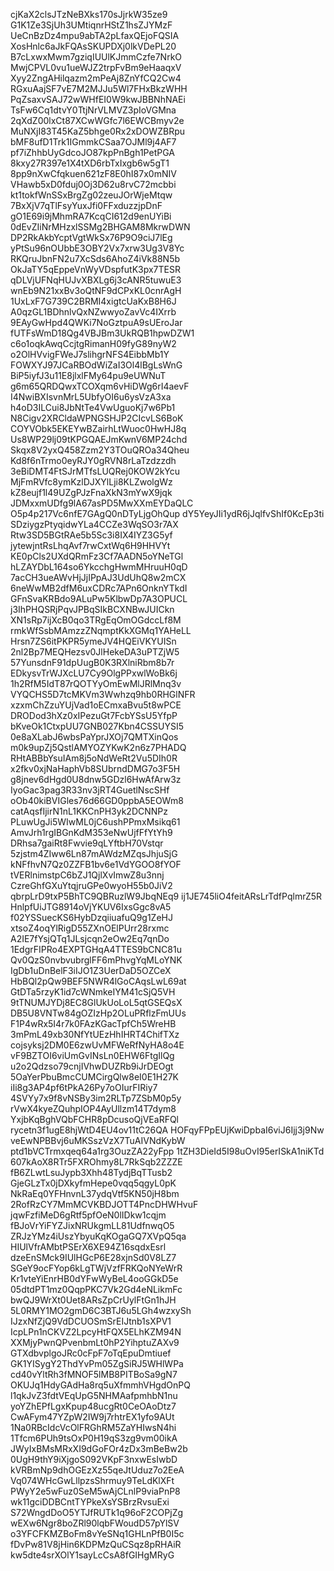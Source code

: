 cjKaX2clsJTzNeBXks170sJjrkW35ze9
G1K1Ze3SjUh3UMtiqnrHStZ1hsZJYMzF
UeCnBzDz4mpu9abTA2pLfaxQEjoFQSIA
XosHnlc6aJkFQAsSKUPDXj0lkVDePL20
B7cLxwxMwm7gziqIUUlKJmmCzfe7NrkO
MwjCPVL0vu1ueWJZ2trpFvBm9eHaaqxV
Xyy2ZngAHilqazm2mPeAj8ZnYfCQ2Cw4
RGxuAajSF7vE7M2MJJu5Wl7FHxBkzWHH
PqZsaxvSAJ72wWHfEI0W9kwJBBNhNAEi
TsFw6Cq1dtvY0TtjNrVLMVZ3pIoVGMna
2qXdZ00lxCt87XCwWGfc7l6EWCBmyv2e
MuNXjI83T45KaZ5bhge0Rx2xDOWZBRpu
bMF8ufD1Trk1IGmmkCSaa7OJMl9j4AF7
pf7iZhhbUyGdcoJO87kpPnBgh1PetPGA
8kxy27R397e1X4tXD6rbTxIxgb6w5gT1
8pp9nXwCfqkuen621zF8E0hI87x0mNIV
VHawb5xD0fduj0Oj3D62u8rvC72mcbbi
kt1tokfWnSSxBrgZg02zeuJOrWjeMtqw
7BxXjV7qTlFsyYuxJfi0FFxduzzjpDnF
gO1E69i9jMhmRA7KcqCI612d9enUYiBi
0dEvZIiNrMHzxlSSMg2BHGAM8MkrwDWN
DP2RkAkbYcptVgtWkSx76P9O9ciJ7lEg
yPtSu96nOUbbE3OBY2Vx7xrw3Ug3V8Yc
RKQruJbnFN2u7XcSds6AhoZ4iVk88N5b
OkJaTY5qEppeVnWyVDspfutK3px7TESR
qDLVjUFNqHUJvXBXLg6j3cANR5tuwuE3
wnEb9N21xxBv3oQtNF9dCPxKL0cnrAgH
1UxLxF7G739C2BRMI4xigtcUaKxB8H6J
A0qzGL1BDhnlvQxNZwwyoZavVc4IXrrb
9EAyGwHpd4QWKi7NoGztpuA9sUEroJar
fUTFsWmD18Qg4VBJBm3UkRQB1hpwDZW1
c6o1oqkAwqCcjtgRimanH09fyG89nyW2
o2OlHVvigFWeJ7slihgrNFS4EibbMb1Y
FOWXYJ97JCaRBOdWiZaI3Ol4lBgLsWnG
BiP5iyfJ3u11E8jlxlFMy64pu9eUWNuT
g6m65QRDQwxTCOXqm6vHiDWg6rI4aevF
I4NwiBXIsvnMrL5UbfyOI6u6ysVzA3xa
h4oD3ILCui8JbNtTe4VwUguoKj7w6Pb1
N8Cigv2XRCldaWPNGSHJP2CIcvLS6BoK
COYVObk5EKEYwBZairhLtWuoc0HwHJ8q
Us8WP29lj09tKPGQAEJmKwnV6MP24chd
Skqx8V2yxQ458Zzm2Y3TOuQROa34Qheu
Kd8f6nTrmo0eyRJY0gRVN8rLaTzdzzdh
3eBiDMT4FtSJrMTfsLUQRej0KOW2kYcu
MjFmRVfc8ymKzlDJXYlLji8KLZwolgWz
kZ8eujf1l49UZgPJzFnaXkN3mYwX9jqk
JDMxxmUDfg9lA67asPD5MwXXmEYDaQLC
O5p4p217Vc6nfE7GAgQ0nDTyLjgOhQup
dY5YeyJIi1ydR6jJqlfvShIf0KcEp3ti
SDziygzPtyqidwYLa4CCZe3WqSO3r7AX
Rtw3SD5BGtRAe5b5Sc3i8IX4IYZ3G5yf
jytewjntRsLhqAvf7rwCxtWq6H9HHVYt
KE0pCls2UXdQRmFz3Cf7AADN5oYNeTGl
hLZAYDbL164so6YkcchgHwmMHruuH0qD
7acCH3ueAWvHjJjIPpAJ3UdUhQ8w2mCX
6neWwMB2dfM6uxCDRc7APn6OnknYTkdI
GFnSvaKRBdo9ALuPw5KlbwDp7A3OPUCL
j3IhPHQSRjPqvJPBqSIkBCXNBwJUICkn
XN1sRp7ijXcB0qo3TRgEqOmOGdccLf8M
rmkWfSsbMAmzzZNqmptKkXGMq1YAHeLL
Hrsn7ZS6itPKPR5ymeJV4HQEiVKYUISn
2nl2Bp7MEQHezsv0JlHekeDA3uPTZjW5
57YunsdnF91dpUugB0K3RXlniRbm8b7r
EDkysvTrWJXcLU7Cy9OlgPPxwlWoBk6j
1h2RfM5IdT87rQOTYyOmEwMlJRlMnq3v
VYQCHS5D7tcMKVm3Wwhzq9hb0RHGlNFR
xzxmChZzuYUjVad1oECmxaBvu5t8wPCE
DRODod3hXz0xIPezuGt7FcbYSsU5YfpP
bKveOk1CtxpUU7GNB027Kbn4CSSUYSI5
0e8aXLabJ6wbsPaYprJXOj7QMTXinQos
m0k9upZj5QstlAMYOZYKwK2n6z7PHADQ
RHtABBbYsuIAm8j5oNdWeRt2Vu5DIh0R
x2fkv0xjNaHaphVb8SUbrndDMG7o3F5H
g8jnev6dHgd0U8dnw5GDzl6HwAfArw3z
IyoGac3pag3R33nv3jRT4GuetlNscSHf
oOb40kiBVIGles76d66GD0ppbA5EOWm8
catAqsfIjirN1nL1KKCnPH3yk2DCNNPz
PLuwUgJi5WIwML0jC6ushPPmxMsikq61
AmvJrh1rgIBGnKdM353eNwUjfFfYtYh9
DRhsa7gaiRt8Fwvie9qLYftbH70Vstqr
5zjstm4ZIww6Ln87mAWdzMZqsJhjuSjG
kNFfhvN7Qz0ZZFB1bv6e1VdYGOO8fYOF
tVERlnimstpC6bZJ1QjlXvImwZ8u3nnj
CzreGhfGXuYtqjruGPe0wyoH55b0JiV2
qbrpLrD9txP5BhTC9QBRuzlW9JbqNEq9
ij1JE745liO4feitARsLrTdfPqlmrZ5R
HnlpfUiJTG8914oVjYKUV6IxsGgc8vA5
f02YSSuecKS6HybDzqiiuafuQ9g1ZeHJ
xtsoZ4oqYlRigD55ZXnOElPUrr28rxmc
A2IE7fYsjQTq1JLsjcqn2eOw2Eq7qnDo
1EdgrFIPRo4EXPTGHqA4TTES9bCNC81u
Qv0QzS0nvbvubrglFF6mPhvgYqMLoYNK
IgDb1uDnBelF3iIJO1Z3UerDaD5OZCeX
HbBQl2pQw9BEF5NWR4lGoCAqsLwL69at
GtDTa5rzyK1id7cWNmkeIYM41cSjQ5VH
9tTNUMJYDj8EC8GlUkUoLoL5qtGSEQsX
DB5U8VNTw84gOZIzHp2OLuPRflzFmUUs
F1P4wRx5I4r7k0FAzKGacTpfCh5WreHB
3mPmL49xb30NfYtUEzHhIHRT4ChifTXz
cojsyksj2DM0E6zwUvMFWeRfNyHA8o4E
vF9BZTOI6viUmGvINsLn0EHW6FtgIlQg
u2o2Qdzso79cnjIVhwDUZRb9iJrDEOgt
5OaYerPbuBmcCUMCirgQlw8eI0E1H27K
iIi8g3AP4pf6tPkA26Py7oOIurFIRiy7
4SVYy7x9f8vNSBy3im2RLTp7ZSbM0p5y
rVwX4kyeZQuhpIOP4AyUllzm14T7dym8
YxjbKqBghVQbFCHR8pDcusoQjVEaRFQl
rycetn3f1ugE8hjWtD4EU4ov11tC26QA
HOFqyFPpEUjKwiDpbaI6viJ6Ijj3j9Nw
veEwNPBBvj6uMKSszVzX7TuAIVNdKybW
ptd1bVCTrmxqeq64a1rg3OuzZA22yFpp
1tZH3DieId5I98uOvI95erISkA1niKTd
607kAoX8RTr5FXROhmy8L7RkSqb2ZZZE
fB6ZLwtLsuJypb3Xhh48TydjBqTTusb2
GjeGLzTx0jDXkyfmHepe0vqq5qgyL0pK
NkRaEq0YFHnvnL37ydqVtf5KN50jH8bm
2RofRzCY7MmMCVKBDJOTT4PncDHWHvuF
jqwFzfiMeD6gRtf5pfOeN0lIDkw1cqjm
fBJoVrYiFYZJixNRUkgmLL81UdfnwqO5
ZRJzYMz4iUszYbyuKqKOgaGQ7XVpQ5qa
HIUlVfrAMbtPSErX6XE94Z16sqdxEsrl
dzeEnSMck9IUlHGcP6E28xjnSd0V8LZ7
SGeY9ocFYop6kLgTWjVzfFRKQoNYeWrR
Kr1vteYiEnrHB0dYFwWyBeL4ooGGkD5e
05dtdPT1mz0QqpPKC7Vk2Gd4eNLikmFc
bwQJ9WrXt0Uet8ARsZpCrUylFtGn1hJH
5L0RMY1MO2gmD6C3BTJ6u5LGh4wzxySh
IJzxNfZjQ9VdDCUOSmSrEIJtnb1sXPV1
IcpLPn1nCKVZ2LpcyHtFQX5ELhKZM94N
XXMjyPwnQPvenbmLt0hP2YihptuZAXv9
GTXdbvplgoJRc0cFpF7oTqEpuDmtiuef
GK1YISygY2ThdYvPm05ZgSiRJ5WHlWPa
cd40vYltRh3fMNOF5lMB8PITBoSa9gN7
OKUJq1HdyGAdHa8rq5uXfmmhVHgdOnPQ
l1qkJvZ3fdtVEqUpG5NHMAafpmhbN1nu
yoYZhEPfLgxKpup48ucgRt0CeOAoDtz7
CwAFym47YZpW2IW9j7rhtrEX1yfo9AUt
1Na0RBcIdcVcOlFRGhRM5ZaYHIwsN4hi
1Tfcm6PUh9tsOxP0H19qS3zg9vm00ikA
JWyIxBMsMRxXI9dGoFOr4zDx3mBeBw2b
0UgH9thY9iXjgoS092VKpF3nxwEsIwbD
kVRBmNp9dhOGEzXz55qeJtUduz7o2EeA
Vq074WHcGwLllpzsShrmuy9TeLdKlXFt
PWyY2e5wFuz0SeM5wAjCLnlP9viaPnP8
wk11gciDDBCntTYPkeXsYSBrzRvsuExi
S72WngdDoO5YTJfRUTk1q96oF2COPjZg
wEXw6Ngr8boZRl90lqbFWoudD57pYlSV
o3YFCFKMZBoFm8vYeSNq1GHLnPfB0I5c
fDvPw81V8jHin6KDPMzQuCSqz8pRHAiR
kw5dte4srXOlY1sayLcCsA8fGIHgMRyG
